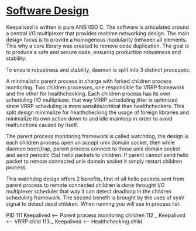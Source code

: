 # **[Software Design](https://keepalived.readthedocs.io/en/latest/software_design.html)**

Keepalived is written is pure ANSI/ISO C. The software is articulated around a central I/O multiplexer that provides realtime networking design. The main design focus is to provide a homogenous modularity between all elements. This why a core library was created to remove code duplication. The goal is to produce a safe and secure code, ensuring production robustness and stability.

To ensure robustness and stability, daemon is split into 3 distinct processes:

A minimalistic parent process in charge with forked children process monitoring.
Two children processes, one responsible for VRRP framework and the other for healthchecking.
Each children process has its own scheduling I/O multiplexer, that way VRRP scheduling jitter is optimized since VRRP scheduling is more sensible/critical than healthcheckers. This split design minimalize for healthchecking the usage of foreign libraries and minimalize its own action down to and idle mainloop in order to avoid malfunctions caused by itself.

The parent process monitoring framework is called watchdog, the design is each children process open an accept unix domain socket, then while daemon bootstrap, parent process connect to those unix domain socket and send periodic (5s) hello packets to children. If parent cannot send hello packet to remote connected unix domain socket it simply restart children process.

This watchdog design offers 2 benefits, first of all hello packets sent from parent process to remote connected children is done throught I/O multiplexer scheduler that way it can detect deadloop in the children scheduling framework. The second benefit is brought by the uses of sysV signal to detect dead children. When running you will see in process list:

PID         111     Keepalived  <-- Parent process monitoring children
            112     \_ Keepalived   <-- VRRP child
            113     \_ Keepalived   <-- Healthchecking child
